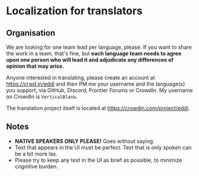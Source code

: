 # Localization for translators

## Organisation

We are looking for one team lead per language, please. If you want to share the work in a team, that's fine, but **each language team needs to agree upon one person who will lead it and adjudicate any differences of opinion that may arise**.

Anyone interested in translating, please create an account at https://crwd.in/eddi and then PM me your username and the language(s) you support, via GitHub, Discord, Frontier Forums or CrowdIn. My username on CrowdIn is `VerticalBlank`.

The translation project itself is located at https://crowdin.com/project/eddi.

## Notes

- **NATIVE SPEAKERS ONLY PLEASE!** Goes without saying.
- Text that appears in the UI must be perfect. Text that is only spoken can be a bit more lax.
- Please try to keep any text in the UI as brief as possible, to minimize cognitive burden.

